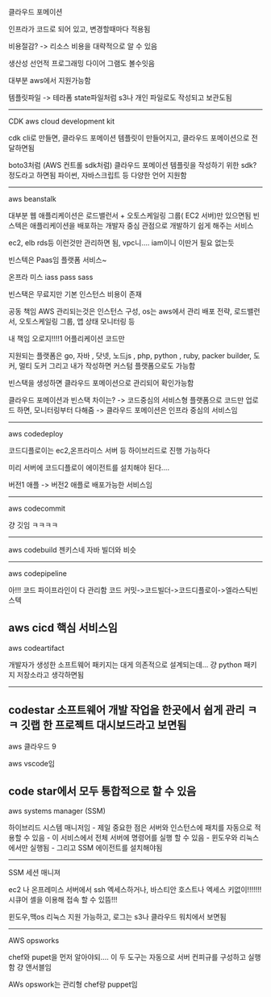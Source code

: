 클라우드 포메이션

인프라가 코드로 되어 있고, 변경할때마다 적용됨

비용절감? -> 리소스 비용을 대략적으로 알 수 있음

생산성 
선언적 프로그래밍
다이어 그램도 볼수잇음

대부분 aws에서 지원가능함

템플릿파일 -> 테라폼 state파일처럼 s3나 개인 파일로도 작성되고 보관도됨


-------------------------
CDK
aws cloud development kit

cdk cli로 만들면, 클라우드 포메이션 템플릿이 만들어지고, 클라우드 포메이션으로 전달하면됨

boto3처럼 (AWS 컨트롤 sdk처럼) 클라우드 포메이션 템플릿을 작성하기 위한 sdk? 정도라고 하면됨
파이썬, 자바스크립트 등 다양한 언어 지원함


-------------------------
aws beanstalk

대부분 웹 애플리케이션은 로드밸런서 + 오토스케일링 그룹( EC2 서버)만 있으면됨
빈스텍은 애플리케이션을 배포하는 개발자 중심 관점으로 개발하기 쉽게 해주는 서비스

ec2, elb rds등 이런것만 관리하면 됨, vpc니.... iam이니 이딴거 필요 없는듯

빈스텍은 Paas임 플랫폼 서비스~

온프라 미스
iass
pass
sass

빈스택은 무료지만 기본 인스턴스 비용이 존재


공동 책임
AWS
관리되는것은 인스턴스 구성, os는 aws에서 관리
배포 전략, 로드밸런서, 오토스케일링 그룹, 앱 상태 모니터링 등

내 책임
오로지!!!!1 어플리케이션 코드만


지원되는 플랫폼은
go, 자바 , 닷넷, 노드js , php, python , ruby, packer builder, 도커, 멀티 도커
그리고 내가 작성하면 커스텀 플랫폼으로도 가능함


빈스택을 생성하면 클라우드 포메이션으로 관리되어 확인가능함


클라우드 포메이션과 빈스택 차이는?
-> 코드중심의 서비스형 플랫폼으로 코드만 업로드 하면, 모니터링부터 다해줌
-> 클라우드 포메이션은 인프라 중심의 서비스임



------------------------------------------
aws codedeploy

코드디플로이는 ec2,온프라미스 서버 등 하이브리드로 진행 가능하다

미리 서버에 코드디플로이 에이전트를 설치해야 된다....

버전1 애플 -> 버전2 애플로 배포가능한 서비스임


------------------------------------------
aws codecommit

걍 깃임 ㅋㅋㅋㅋ

----------------------------
aws codebuild
젠키스네 자바 빌더와 비슷

-------------------------
aws codepipeline

아!!! 코드 파이프라인이 다 관리함
코드 커밋->코드빌더->코드디플로이->엘라스틱빈스텍

aws cicd 핵심 서비스임
---------------------------
aws codeartifact

개발자가 생성한 소프트웨어 패키지는 대게 의존적으로 설계되는데...
걍 python 패키지 저장소라고 생각하면됨

----------------------
codestar
소프트웨어 개발 작업을 한곳에서 쉽게 관리
ㅋㅋ 깃랩 한 프로젝트 대시보드라고 보면됨
---------------------
aws 클라우드 9 

aws vscode임

code star에서 모두 통합적으로 할 수 있음
-------------------------
aws systems manager (SSM)

하이브리드 시스템 매니저임
    - 제일 중요한 점은 서버와 인스턴스에 패치를 자동으로 적용할 수 있음
    - 이 서비스에서 전체 서버에 명령어를 실행 할 수 있음
    - 윈도우와 리눅스에서만 실행됨
    - 그리고 SSM 에이전트를 설치해야됨

---------------------------------
SSM 세션 매니져

ec2 나 온프레미스 서버에서 ssh 엑세스하거나, 바스티안 호스트나 엑세스 키없이!!!!!!! 시큐어 셸을 이용해 접속 할 수 있뜸!!!

윈도우,맥os 리눅스 지원 가능하고, 로그는 s3나 클라우드 워치에서 보면됨

--------------------
AWS opsworks

chef와 pupet을 먼저 알아야되....
이 두 도구는 자동으로 서버 컨피규를 구성하고 실행함 걍 앤서블임

AWs opswork는 관리형 chef랑 puppet임















